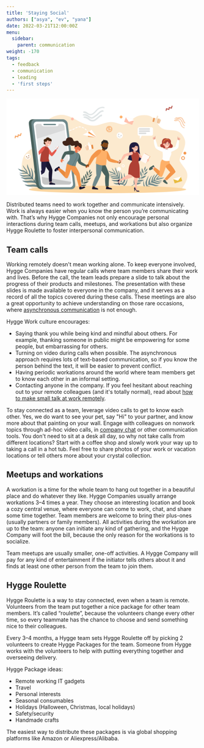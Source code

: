 ```yaml
---
title: 'Staying Social'
authors: ["asya", "ev", "yana"]
date: 2022-03-21T12:00:00Z
menu:
  sidebar:
    parent: communication
weight: -170
tags:
  - feedback
  - communication
  - leading
  - 'first steps'
---
```


![Staying social](/img/communication/staying-social.png)

Distributed teams need to work together and communicate intensively. Work is always easier when you know the person you’re communicating with. That’s why Hygge Companies not only encourage personal interactions during team calls, meetups, and workations but also organize Hygge Roulette to foster interpersonal communication.

## Team calls

Working remotely doesn't mean working alone. To keep everyone involved, Hygge Companies have regular calls where team members share their work and lives. Before the call, the team leads prepare a slide to talk about the progress of their products and milestones. The presentation with these slides is made available to everyone in the company, and it serves as a record of all the topics covered during these calls. These meetings are also a great opportunity to achieve understanding on those rare occasions, where [asynchronous communication](https://hygge.work/communication/async/) is not enough.

Hygge Work culture encourages:
- Saying thank you while being kind and mindful about others. For example, thanking someone in public might be empowering for some people, but embarrassing for others.
- Turning on video during calls when possible. The asynchronous approach requires lots of text-based communication, so if you know the person behind the text, it will be easier to prevent conflict.
- Having periodic workations around the world where team members get to know each other in an informal setting.
- Contacting anyone in the company. If you feel hesitant about reaching out to your remote colleagues (and it's totally normal), read about [how to make small talk at work remotely](https://zapier.com/blog/how-to-make-small-talk-at-work-remotely/).

To stay connected as a team, leverage video calls to get to know each other. Yes, we do want to see your pet, say "Hi" to your partner, and know more about that painting on your wall. Engage with colleagues on nonwork topics through ad-hoc video calls, in [company chat](https://hygge.work/tools/chats/) or other communication tools. You don't need to sit at a desk all day, so why not take calls from different locations? Start with a coffee shop and slowly work your way up to taking a call in a hot tub. Feel free to share photos of your work or vacation locations or tell others more about your crystal collection.

## Meetups and workations
 
A workation is a time for the whole team to hang out together in a beautiful place and do whatever they like. Hygge Companies usually arrange workations 3–4 times a year. They choose an interesting location and book a cozy central venue, where everyone can come to work, chat, and share some time together. Team members are welcome to bring their plus-ones (usually partners or family members). All activities during the workation are up to the team: anyone can initiate any kind of gathering, and the Hygge Company will foot the bill, because the only reason for the workations is to socialize.
 
Team meetups are usually smaller, one-off activities. A Hygge Company will pay for any kind of entertainment if the initiator tells others about it and finds at least one other person from the team to join them.
 
## Hygge Roulette

Hygge Roulette is a way to stay connected, even when a team is remote. Volunteers from the team put together a nice package for other team members. It’s called “roulette”, because the volunteers change every other time, so every teammate has the chance to choose and send something nice to their colleagues.

 Every 3–4 months, a Hygge team sets Hygge Roulette off by picking 2 volunteers to create Hygge Packages for the team. Someone from Hygge works with the volunteers to help with putting everything together and overseeing delivery.

Hygge Package ideas:

- Remote working IT gadgets
- Travel
- Personal interests
- Seasonal consumables
- Holidays (Halloween, Christmas, local holidays)
- Safety/security
- Handmade crafts

The easiest way to distribute these packages is via global shopping platforms like Amazon or Aliexpress/Alibaba.

